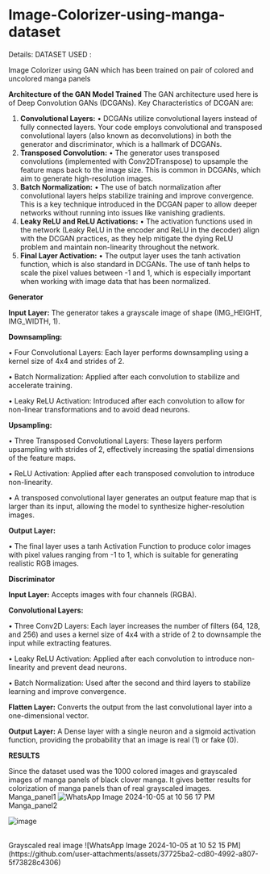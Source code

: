 # Image-Colorizer-using-manga-dataset
Details:
DATASET USED :

Image Colorizer using GAN which has been trained on pair of colored and uncolored manga panels

**Architecture of the GAN Model Trained**
The GAN architecture used here is of Deep Convolution GANs (DCGANs).
Key Characteristics of DCGAN are:

1.	**Convolutional Layers:**
	•	DCGANs utilize convolutional layers instead of fully connected layers. Your code employs convolutional and transposed convolutional layers (also known as deconvolutions) in both the generator and discriminator, which is a hallmark of DCGANs.
2.	**Transposed Convolution:**
	•	The generator uses transposed convolutions (implemented with Conv2DTranspose) to upsample the feature maps back to the image size. This is common in DCGANs, which aim to generate high-resolution images.
3.	**Batch Normalization:**
	•	The use of batch normalization after convolutional layers helps stabilize training and improve convergence. This is a key technique introduced in the DCGAN paper to allow deeper networks without running into issues like vanishing gradients.
4.	**Leaky ReLU and ReLU Activations:**
	•	The activation functions used in the network (Leaky ReLU in the encoder and ReLU in the decoder) align with the DCGAN practices, as they help mitigate the dying ReLU problem and maintain non-linearity throughout the network.
5.	**Final Layer Activation:**
	•	The output layer uses the tanh activation function, which is also standard in DCGANs. The use of tanh helps to scale the pixel values between -1 and 1, which is especially important when working with image data that has been normalized.

**Generator**

**Input Layer:** The generator takes a grayscale image of shape (IMG_HEIGHT, IMG_WIDTH, 1).

**Downsampling:**

•	Four Convolutional Layers: Each layer performs downsampling using a kernel size of 4x4 and strides of 2.

•	Batch Normalization: Applied after each convolution to stabilize and accelerate training.

•	Leaky ReLU Activation: Introduced after each convolution to allow for non-linear transformations and to avoid dead neurons.

**Upsampling:**

•	Three Transposed Convolutional Layers: These layers perform upsampling with strides of 2, effectively increasing the spatial dimensions of the feature maps.

•	ReLU Activation: Applied after each transposed convolution to introduce non-linearity.

•	A transposed convolutional layer generates an output feature map that is larger than its input, allowing the model to synthesize higher-resolution images.

**Output Layer:**

•	The final layer uses a tanh Activation Function to produce color images with pixel values ranging from -1 to 1, which is suitable for generating realistic RGB images.


**Discriminator**

**Input Layer:** Accepts images with four channels (RGBA).

**Convolutional Layers:**

•	Three Conv2D Layers: Each layer increases the number of filters (64, 128, and 256) and uses a kernel size of 4x4 with a stride of 2 to downsample the input while extracting features.
 
•	Leaky ReLU Activation: Applied after each convolution to introduce non-linearity and prevent dead neurons.
 
•	Batch Normalization: Used after the second and third layers to stabilize learning and improve convergence.
 
**Flatten Layer:** Converts the output from the last convolutional layer into a one-dimensional vector.

**Output Layer:** A Dense layer with a single neuron and a sigmoid activation function, providing the probability that an image is real (1) or fake (0).

**RESULTS**

Since the dataset used was the 1000 colored images and grayscaled images of manga panels of black clover manga. It gives better results for colorization of manga panels than of real grayscaled images.
<br>
Manga_panel1
![WhatsApp Image 2024-10-05 at 10 56 17 PM](https://github.com/user-attachments/assets/8aff95d5-d28e-41cf-ab77-c0f6045d3caa)
<br>
Manga_panel2

![image](https://github.com/user-attachments/assets/c0b0da78-697b-4ac3-9bb6-07dc733873de)

<br>
Grayscaled real image
![WhatsApp Image 2024-10-05 at 10 52 15 PM](https://github.com/user-attachments/assets/37725ba2-cd80-4992-a807-5f73828c4306)
<br>



